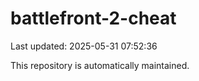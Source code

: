 # battlefront-2-cheat

Last updated: 2025-05-31 07:52:36

This repository is automatically maintained.
